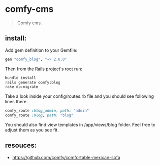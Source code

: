 # comfy-cms
> Comfy cms.

## install:
Add gem definition to your Gemfile:

```rb
gem "comfy_blog", "~> 2.0.0"
```
Then from the Rails project's root run:
```bash
bundle install
rails generate comfy:blog
rake db:migrate
```

Take a look inside your config/routes.rb file and you should see following lines there:

```rb
comfy_route :blog_admin, path: "admin"
comfy_route :blog, path: "blog"
```
You should also find view templates in /app/views/blog folder. Feel free to adjust them as you see fit.


## resouces:
- https://github.com/comfy/comfortable-mexican-sofa